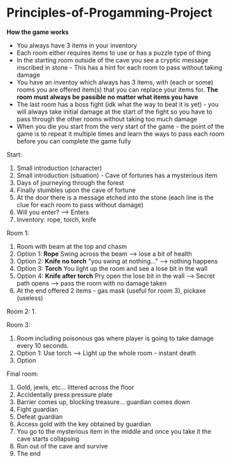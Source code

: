 # Principles-of-Progamming-Project
**How the game works**
- You always have 3 items in your inventory
- Each room either requires items to use or has a puzzle type of thing
- In the starting room outside of the cave you see a cryptic message inscribed in stone - This has a hint for each room to pass without taking damage
- You have an inventoy which always has 3 items, with (each or some) rooms you are offered item(s) that you can replace your items for. **The room must always be passible no matter what items you have**
- The last room has a boss fight (idk what the way to beat it is yet) - you will always take initial damage at the start of the fight so you have to pass through the other rooms without taking too much damage
- When you die you start from the very start of the game - the point of the game is to repeat it multiple times and learn the ways to pass each room before you can complete the game fully

Start:
  1. Small introduction (character)
  2. Small introduction (situation) - Cave of fortunes has a mysterious item
  3. Days of journeying through the forest
  4. Finally stumbles upon the cave of fortune
  5. At the door there is a message etched into the stone (each line is the clue for each room to pass without damage)
  6. Will you enter? --> Enters
  7. Inventory: rope, torch, knife

Room 1: 
  1. Room with beam at the top and chasm
  2. Option 1: **Rope** Swing across the beam --> lose a bit of health 
  3. Option 2: **Knife no torch** "you swing at nothing..." --> nothing happens
  4. Option 3: **Torch** You light up the room and see a lose bit in the wall
  5. Option 4: **Knife after torch** Pry open the lose bit in the wall --> Secret path opens --> pass the room with no damage taken
  6. At the end offered 2 items - gas mask (useful for room 3), pickaxe (useless)

Room 2:
  1. 

Room 3:
  1. Room including poisonous gas where player is going to take damage every 10 seconds.
  2. Option 1: Use torch --> Light up the whole room - instant death
  3. Option

Final room:
  1. Gold, jewls, etc... littered across the floor
  2. Accidentally press pressure plate
  3. Barrier comes up, blocking treasure... guardian comes down
  4. Fight guardian
  5. Defeat guardian
  6. Access gold with the key obtained by guardian
  7. You go to the mysterious item in the middle and once you take it the cave starts collapsing
  8. Run out of the cave and survive
  9. The end
